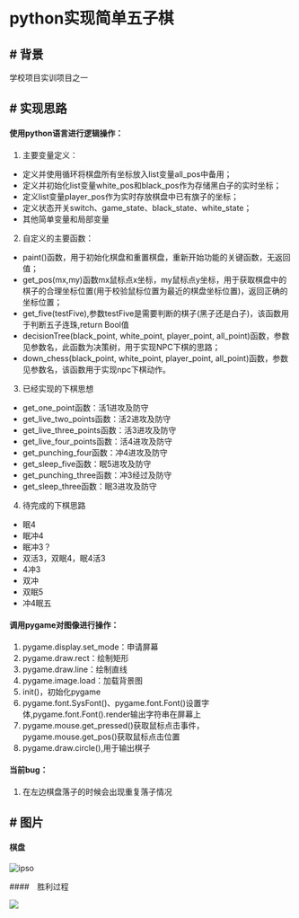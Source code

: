 # python实现简单五子棋

## # 背景

   学校项目实训项目之一

## # 实现思路

  #### 使用python语言进行逻辑操作： ####
  
  1. 主要变量定义：
  
   * 定义并使用循环将棋盘所有坐标放入list变量all_pos中备用；
   * 定义并初始化list变量white_pos和black_pos作为存储黑白子的实时坐标；
   * 定义list变量player_pos作为实时存放棋盘中已有旗子的坐标；
   * 定义状态开关switch、game_state、black_state、white_state；
   * 其他简单变量和局部变量
   
  2. 自定义的主要函数：
   
   * paint()函数，用于初始化棋盘和重置棋盘，重新开始功能的关键函数，无返回值；
   * get_pos(mx,my)函数mx鼠标点x坐标，my鼠标点y坐标，用于获取棋盘中的棋子的合理坐标位置(用于校验鼠标位置为最近的棋盘坐标位置)，返回正确的坐标位置；
   * get_five(testFive),参数testFive是需要判断的棋子(黑子还是白子)，该函数用于判断五子连珠,return Bool值
   * decisionTree(black_point, white_point, player_point, all_point)函数，参数见参数名，此函数为决策树，用于实现NPC下棋的思路；
   * down_chess(black_point, white_point, player_point, all_point)函数，参数见参数名，该函数用于实现npc下棋动作。
  
  3. 已经实现的下棋思想
   
   * get_one_point函数：活1进攻及防守
   * get_live_two_points函数：活2进攻及防守
   * get_live_three_points函数：活3进攻及防守
   * get_live_four_points函数：活4进攻及防守
   * get_punching_four函数：冲4进攻及防守
   * get_sleep_five函数：眠5进攻及防守
   * get_punching_three函数：冲3经过及防守
   * get_sleep_three函数：眠3进攻及防守
  
  4. 待完成的下棋思路
   
   * 眠4
   * 眠冲4
   * 眠冲3？
   * 双活3，双眠4，眠4活3
   * 4冲3
   * 双冲
   * 双眠5
   * 冲4眠五
   
  #### 调用pygame对图像进行操作： ####
  
  1. pygame.display.set_mode：申请屏幕
  2. pygame.draw.rect：绘制矩形
  3. pygame.draw.line：绘制直线
  4. pygame.image.load：加载背景图
  5. init()，初始化pygame
  6. pygame.font.SysFont()、pygame.font.Font()设置字体,pygame.font.Font().render输出字符串在屏幕上
  7. pygame.mouse.get_pressed()获取鼠标点击事件，pygame.mouse.get_pos()获取鼠标点击位置
  8. pygame.draw.circle(),用于输出棋子
  
  #### 当前bug： ####
  
  1. 在左边棋盘落子的时候会出现重复落子情况
  
  ## # 图片
  
  #### 棋盘
   
   ![ipso](http://api.ipso.live/uploads/3fc642ee2db8da08c707433cc4bb684c.png)

  ####　胜利过程
   
   ![](http://api.ipso.live/uploads/21da859b7b1d1c30f4fe8b38f4fad8b0.png)
  
